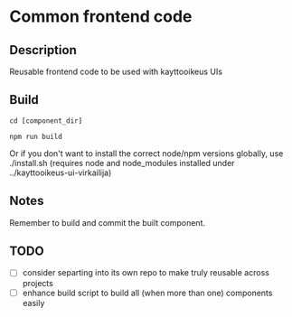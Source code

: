 # Common frontend code

## Description

Reusable frontend code to be used with kayttooikeus UIs
 
## Build

`cd [component_dir]`

`npm run build`

Or if you don't want to install the correct node/npm versions globally, use ./install.sh (requires node and node_modules installed under ../kayttooikeus-ui-virkailija)

## Notes

Remember to build and commit the built component.

## TODO

- [ ] consider separting into its own repo to make truly reusable across projects
- [ ] enhance build script to build all (when more than one) components easily

